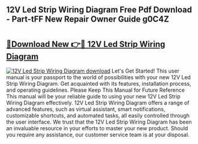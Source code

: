 ## 12V Led Strip Wiring Diagram Free Pdf Download - Part-tFF New Repair Owner Guide g0C4Z

# <h2><a href="http://dfox5e.blite.top/?on=12V+Led+Strip+Wiring+Diagram">🔗Download New 👉🔴 12V Led Strip Wiring Diagram</a></h2>

[![12V Led Strip Wiring Diagram download](https://i.imgur.com/lujVjoI.png)](http://dfox5e.blite.top/?on=12V+Led+Strip+Wiring+Diagram)
Let's Get Started! This user manual is your passport to the world of possibilities with your new 12V Led Strip Wiring Diagram. Get acquainted with its features, installation process, and operating guidelines. Please Keep This Manual for Future Reference This manual will be your reliable guide to using your new 12V Led Strip Wiring Diagram effectively. 12V Led Strip Wiring Diagram offers a range of advanced features, such as virtual assistant, smart notifications, customizable shortcuts, and automated tasks, all easily controlled through the user interface. We trust that the 12V Led Strip Wiring Diagram has been an invaluable resource in your efforts to master your new product. Should you require any assistance, our customer service team is at your disposal.
